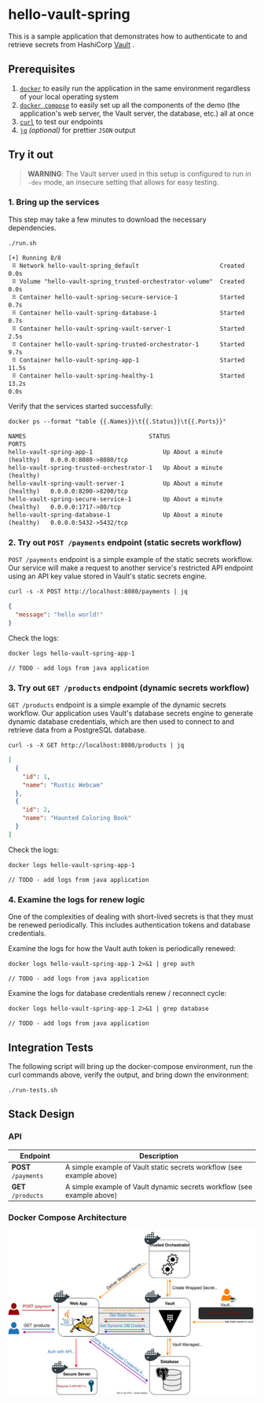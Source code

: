 # hello-vault-spring

This is a sample application that demonstrates how to authenticate to and retrieve secrets from HashiCorp [Vault][vault]
.

## Prerequisites

1. [`docker`][docker] to easily run the application in the same environment regardless of your local operating system
1. [`docker compose`][docker-compose] to easily set up all the components of the demo (the application's web server, the
   Vault server, the database, etc.) all at once
1. [`curl`][curl] to test our endpoints
1. [`jq`][jq] _(optional)_ for prettier `JSON` output

## Try it out

> **WARNING**: The Vault server used in this setup is configured to run in
> `-dev` mode, an insecure setting that allows for easy testing.

### 1. Bring up the services

This step may take a few minutes to download the necessary dependencies.

```shell-session
./run.sh
```

```
[+] Running 8/8
 ⠿ Network hello-vault-spring_default                       Created             0.0s
 ⠿ Volume "hello-vault-spring_trusted-orchestrator-volume"  Created             0.0s
 ⠿ Container hello-vault-spring-secure-service-1            Started             0.7s
 ⠿ Container hello-vault-spring-database-1                  Started             0.7s
 ⠿ Container hello-vault-spring-vault-server-1              Started             2.5s
 ⠿ Container hello-vault-spring-trusted-orchestrator-1      Started             9.7s
 ⠿ Container hello-vault-spring-app-1                       Started             11.5s
 ⠿ Container hello-vault-spring-healthy-1                   Started             13.2s                                                                             0.0s

```

Verify that the services started successfully:

```shell-session
docker ps --format "table {{.Names}}\t{{.Status}}\t{{.Ports}}"
```

```
NAMES                                   STATUS                        PORTS
hello-vault-spring-app-1                    Up About a minute (healthy)   0.0.0.0:8080->8080/tcp
hello-vault-spring-trusted-orchestrator-1   Up About a minute (healthy)
hello-vault-spring-vault-server-1           Up About a minute (healthy)   0.0.0.0:8200->8200/tcp
hello-vault-spring-secure-service-1         Up About a minute (healthy)   0.0.0.0:1717->80/tcp
hello-vault-spring-database-1               Up About a minute (healthy)   0.0.0.0:5432->5432/tcp
```

### 2. Try out `POST /payments` endpoint (static secrets workflow)

`POST /payments` endpoint is a simple example of the static secrets workflow. Our service will make a request to another
service's restricted API endpoint using an API key value stored in Vault's static secrets engine.

```shell-session
curl -s -X POST http://localhost:8080/payments | jq
```

```json
{
  "message": "hello world!"
}
```

Check the logs:

```shell-session
docker logs hello-vault-spring-app-1
```

```log
// TODO - add logs from java application
```

### 3. Try out `GET /products` endpoint (dynamic secrets workflow)

`GET /products` endpoint is a simple example of the dynamic secrets workflow. Our application uses Vault's database
secrets engine to generate dynamic database credentials, which are then used to connect to and retrieve data from a
PostgreSQL database.

```shell-session
curl -s -X GET http://localhost:8080/products | jq
```

```json
[
  {
    "id": 1,
    "name": "Rustic Webcam"
  },
  {
    "id": 2,
    "name": "Haunted Coloring Book"
  }
]
```

Check the logs:

```shell-session
docker logs hello-vault-spring-app-1
```

```log
// TODO - add logs from java application
```

### 4. Examine the logs for renew logic

One of the complexities of dealing with short-lived secrets is that they must be renewed periodically. This includes
authentication tokens and database credentials.

Examine the logs for how the Vault auth token is periodically renewed:

```shell-session
docker logs hello-vault-spring-app-1 2>&1 | grep auth
```

```log
// TODO - add logs from java application
```

Examine the logs for database credentials renew / reconnect cycle:

```shell-session
docker logs hello-vault-spring-app-1 2>&1 | grep database
```

```log
// TODO - add logs from java application
```

## Integration Tests

The following script will bring up the docker-compose environment, run the curl commands above, verify the output, and
bring down the environment:

```shell-session
./run-tests.sh
```

## Stack Design

### API

| Endpoint             | Description                                                            |
| -------------------- | ---------------------------------------------------------------------- |
| **POST** `/payments` | A simple example of Vault static secrets workflow (see example above)  |
| **GET** `/products`  | A simple example of Vault dynamic secrets workflow (see example above) |

### Docker Compose Architecture

![arch overview](images/arch-overview.svg)

[vault]:           https://www.vaultproject.io/

[docker]:          https://docs.docker.com/get-docker/

[docker-compose]:  https://docs.docker.com/compose/install/

[curl]:            https://curl.se/

[jq]:              https://stedolan.github.io/jq/
